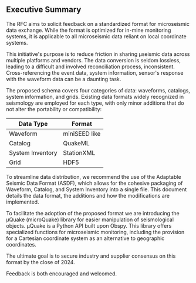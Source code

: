 
## Executive Summary

The RFC aims to solicit feedback on a standardized format for microseismic data exchange. While the format is optimized for in-mine monitoring systems, it is applicable to all microseismic data reliant on local coordinate systems.

This initiative's purpose is to reduce friction in sharing μseismic data across multiple platforms and vendors. The data conversion is seldom lossless, leading to a difficult and involved reconciliation process, inconsistent. Cross-referencing the event data, system information, sensor's response with the waveform data can be a daunting task. 

The proposed schema covers four categories of data: waveforms, catalogs, system information, and grids. Existing data formats widely recognized in seismology are employed for each type, with only minor additions that do not alter the portability or compatibility:

|Data Type        | Format     |
|-----------------|------------|
| Waveform        | miniSEED like   |
| Catalog         | QuakeML  |
| System Inventory| StationXML  |
| Grid            | HDF5        |

To streamline data distribution, we recommend the use of the Adaptable Seismic Data Format (ASDF), which allows for the cohesive packaging of Waveform, Catalog, and System Inventory  into a single file. This document details the data format, the additions and how the modifications are implemented.

To facilitate the adoption of the proposed format we are introducing the μQuake (microQuake) library for easier manipulation of seismological objects. μQuake is a Python API built upon Obspy. This library offers specialized functions for microseismic monitoring, including the provision for a Cartesian coordinate system as an alternative to geographic coordinates.

The ultimate goal is to secure industry and supplier consensus on this format by the close of 2024. 

Feedback is both encouraged and welcomed.

<!--stackedit_data:
eyJoaXN0b3J5IjpbMTk0ODcyMjc3OCwtMjA2MDUxOTE0MCwxND
gxNDY3ODkxXX0=
-->